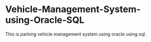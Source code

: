 # Vehicle-Management-System-using-Oracle-SQL
This is parking vehicle management system using oracle using sql.
